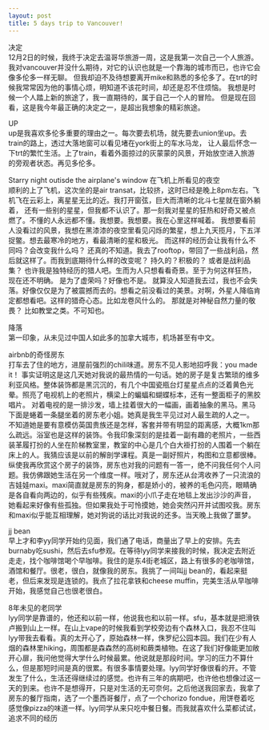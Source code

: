 ```yaml
---
layout: post
title: 5 days trip to Vancouver!
---
```

决定\
12月2日的时候，我终于决定去温哥华旅游一周，这是我第一次自己一个人旅游。
我对vancouver并没什么期待，对它的认识也就是一个靠海的城市而已，也许它会像多伦多一样无聊。
但我却迫不及待想要离开mike和熟悉的多伦多了。在trt的时候我常常因为他的事情心烦，明知道不该花时间，却还是忍不住烦恼。
我想是时候一个人踏上新的旅途了，我一直期待的，属于自己一个人的冒险。
但是现在回看，这是我今年最正确的决定之一，是超出我想象的精彩旅途。

UP\
up是我喜欢多伦多重要的理由之一。每次要去机场，就先要去union坐up。去train的路上，透过大落地窗可以看见堵在york街上的车水马龙，
让人最后怀念一下trt的繁忙生活。上了train，看着外面掠过的灰蒙蒙的风景，开始放空进入旅游的旁观者状态。再见多伦多。

Starry night outisde the airplane's window 在飞机上所看见的夜空\
顺利的上了飞机，这次坐的是air transat，比较挤，这时已经是晚上8pm左右。飞机飞在云彩上，离星星无比的近。我打开窗弦，巨大而清晰的北斗七星就在窗外躺着，
还有一些别的星星，但我都不认识了。那一刻我对星星的狂热和好奇又被点燃了。不懂的人永远都不懂。我想要。我想要。我在心里这样喊着。
我想要看前人没看过的风景，我想在黑漆漆的夜空里看见闪烁的繁星，想上九天揽月，下五洋捉鳖。想去最寒冷的地方，看最清晰的星和极光。
而这样的经历会让我有什么不同吗？会改变我什么吗？ 还真的不知道。我去了rooftop，带回了一些战利品，然后就这样了。而我到底期待什么样的改变呢？
持久的？积极的？ 或者是战利品集？ 也许我是独特经历的猎人吧。生而为人只想看看奇景。至于为何这样狂热，现在还不明确。 是为了虚荣吗？好像也不是。
就算没人知道我去过，我也不会失落。好像仅仅是为了被震撼而去的。想看之前没看过的美景。对啊，外星人降临肯定都想看吧。这样的猎奇心态。比如龙卷风什么的。
那就是对神秘自然力量的敬畏？ 比如教堂之类。不可知也。

降落\
第一印象，从未见过中国人如此多的加拿大城市，机场甚至有中文。

airbnb的奇怪房东\
打车去了住的地方，进屋前强烈的chili味道。房东不见人影地招呼我：you made it！ 事实证明这是这几天她对我说的最热情的一句话。她的房子是复古繁琐的维多利亚风格。整体装饰都是黑沉沉的，有几个中国瓷瓶台灯星星点点的泛着黄色光晕。照亮了电视机上的老照片，横梁上的蝙蝠和蝴蝶标本，还有一整面柜子的黑胶唱片。
对着电视的是一排沙发，墙上挂着很大的一幅画，画着抽象的黑马。黑马下面是蜷着一条腿坐着的房东老小姐。她真是我生平见过对人最生疏的人之一。
不知道她是要有意模仿英国贵族还是怎样，客套并带有明显的距离感，大概1km那么疏远。浴室也是这样的装饰。令我印象深刻的是挂着一副有趣的老照片，一些西装革履打扮的人坐在阶梯教室里，教室的中心是几个白大褂打扮的人围着一个躺在床上的人。我猜应该是以前的解剖学课程。真是一副好照片，构图和立意都很棒。纵使我再欣赏这个房子的装饰，房东也对我的问题有一答一，绝不问我任何个人问题。我仿佛跟她生活在另一个维度一样。哦对了，房东还从台湾收养了一只流浪的吉娃娃maxi。maxi简直就是房东的狗身，都是娇小的，被养的毛色闪亮，眼睛确是各自看向两边的，似乎有些残疾。maxi的小爪子走在地毯上发出沙沙的声音，她看起来好像有些孤独。但如果我处于可怜摸她，她会突然闪开并试图咬我。房东和maxi似乎能互相理解，她对狗说的话比对我说的还多。当天晚上我做了噩梦。

jj bean\
早上才和李yy同学开始约见面，我们通了电话，商量出了早上的安排。先去burnaby吃sushi，然后去sfu参观。在等待lyy同学来接我的时候，我决定去附近走走，找个咖啡馆喝个早咖啡。我住的是东4街老城区，路上有很多的老咖啡馆，酒馆和餐厅。很老，很白，就像我的房东。我挑了一间叫jj bean的，看起来挺老，但后来发现是连锁的。我点了拉花拿铁和cheese muffin，完美生活从早咖啡开始，我感觉自己也很老很白。

8年未见的老同学\
lyy同学是靠谱的，他还和以前一样，他说我也和以前一样。sfu，基本就是把滑铁卢搬到山上一样。在山上vape的时候我看到学校旁边有个森林入口，我忍不住叫lyy带我去看看。真的太开心了，原始森林一样，侏罗纪公园本园。我们在少有人烟的森林里hiking，周围都是森森然的高树和蕨类植物。在这了我们好像能更加敞开心扉，我问他觉得大学什么时候最累。他说就是那段时间。学习的压力不算什么，但是那短时间是真的很累。有很多事情要处理。lyy同学好像很看的开。不管发生了什么，生活还得继续过的感觉。也许有三年的病期吧，也许他也想像过这一天的到来。也许不是想得开，只是对生活的无可奈何。之后他送我回家去，我拿了房东的餐厅指南，选了一个墨西哥餐厅，点了一个chorizo fondue，用饼卷着吃感觉像pizza的味道一样。lyy同学从来只吃中餐日餐。而我就喜欢什么菜都试试，追求不同的经历
